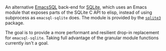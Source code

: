 An alternative [EmacsSQL] back-end for [SQLite], which uses an Emacs
module that exposes parts of the SQLite C API to elisp, instead of
using subprocess as `emacsql-sqlite` does.  The module is provided
by the [`sqlite3`] package.

The goal is to provide a more performant and resilient drop-in
replacement for `emacsql-sqlite`.  Taking full advantage of the
granular module functions currently isn't a goal.

[EmacsSQL]:  https://github.com/skeeto/emacsql
[SQLite]:    https://sqlite.org
[`sqlite3`]: https://github.com/pekingduck/emacs-sqlite3-api
